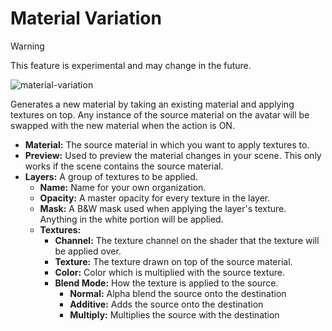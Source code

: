 # Material Variation

> [!WARNING]
> This feature is experimental and may change in the future.

![material-variation](~/images/option-material-variation.png)  

Generates a new material by taking an existing material and applying textures on top. Any instance of the source material on the avatar will be swapped with the new material when the action is ON.

- **Material:** The source material in which you want to apply textures to.
- **Preview:** Used to preview the material changes in your scene.  This only works if the scene contains the source material.
- **Layers:** A group of textures to be applied.
	- **Name:** Name for your own organization.
	- **Opacity:** A master opacity for every texture in the layer.
	- **Mask:** A B&W mask used when applying the layer's texture.  Anything in the white portion will be applied.
	- **Textures:**
		- **Channel:** The texture channel on the shader that the texture will be applied over.
		- **Texture:** The texture drawn on top of the source material.
		- **Color:** Color which is multiplied with the source texture.
		- **Blend Mode:** How the texture is applied to the source.
			- **Normal:** Alpha blend the source onto the destination
			- **Additive:** Adds the source onto the destination
			- **Multiply:** Multiplies the source with the destination